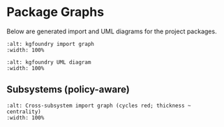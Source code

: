 # Package Graphs

Below are generated import and UML diagrams for the project packages.

```{image} ../../_build/graphs/kgfoundry-imports.svg
:alt: kgfoundry import graph
:width: 100%
```

```{image} ../../_build/graphs/kgfoundry-uml.svg
:alt: kgfoundry UML diagram
:width: 100%
```

## Subsystems (policy-aware)

```{image} ../../_build/graphs/subsystems.svg
:alt: Cross-subsystem import graph (cycles red; thickness ~ centrality)
:width: 100%
```

```{include} ../../_build/graphs/subsystems_meta.md
```
